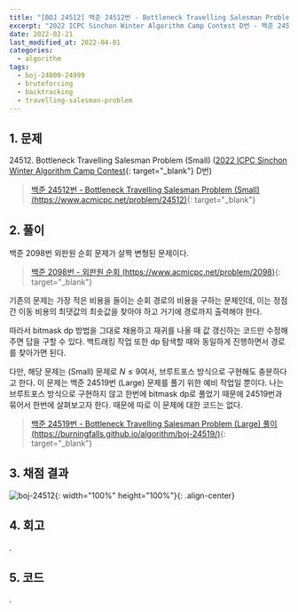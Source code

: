 ```yaml
---
title: "[BOJ 24512] 백준 24512번 - Bottleneck Travelling Salesman Problem (Small)"
excerpt: "2022 ICPC Sinchon Winter Algorithm Camp Contest D번 - 백준 24512번 Bottleneck Travelling Salesman Problem (Small) 풀이"
date: 2022-02-21
last_modified_at: 2022-04-01
categories:
  - algorithm
tags:
  - boj-24000-24999
  - bruteforcing
  - backtracking
  - travelling-salesman-problem
---
```


## 1. 문제
$24512$. Bottleneck Travelling Salesman Problem (Small) ([2022 ICPC Sinchon Winter Algorithm Camp Contest](https://burningfalls.github.io/contest/2022-swac-baekjoon-contest/){: target="_blank"} D번)

> [백준 24512번 - Bottleneck Travelling Salesman Problem (Small) (https://www.acmicpc.net/problem/24512)](https://www.acmicpc.net/problem/24512){: target="_blank"}

## 2. 풀이

백준 2098번 외판원 순회 문제가 살짝 변형된 문제이다. 

> [백준 2098번 - 외판원 순회 (https://www.acmicpc.net/problem/2098)](https://www.acmicpc.net/problem/2098){: target="_blank"}

기존의 문제는 가장 적은 비용을 들이는 순회 경로의 비용을 구하는 문제인데, 이는 정점 간 이동 비용의 최댓값의 최솟값을 찾아야 하고 거기에 경로까지 출력해야 한다. 

따라서 bitmask dp 방법을 그대로 채용하고 재귀를 나올 때 값 갱신하는 코드만 수정해주면 답을 구할 수 있다. 백트래킹 작업 또한 dp 탐색할 때와 동일하게 진행하면서 경로를 찾아가면 된다.

다만, 해당 문제는 (Small) 문제로 $N\leq 9$여서, 브루트포스 방식으로 구현해도 충분하다고 한다. 이 문제는 백준 24519번 (Large) 문제를 풀기 위한 예비 작업일 뿐이다. 나는 브루트포스 방식으로 구현하지 않고 한번에 bitmask dp로 풀었기 때문에 24519번과 묶어서 한번에 살펴보고자 한다. 때문에 따로 이 문제에 대한 코드는 없다. 

> [백준 24519번 - Bottleneck Travelling Salesman Problem (Large) 풀이 (https://burningfalls.github.io/algorithm/boj-24519/)](https://burningfalls.github.io/algorithm/boj-24519/){: target="_blank"}

## 3. 채점 결과

![boj-24512](https://user-images.githubusercontent.com/30232837/161196522-1c009706-46fe-404d-b183-f1f07634e10d.png "boj-24512"){: width="100%" height="100%"}{: .align-center}

## 4. 회고

.

## 5. 코드

.